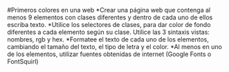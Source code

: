 #Primeros colores en una web
*Crear una página web que contenga al menos 9 elementos con clases diferentes y dentro de cada uno de ellos escriba texto.
*Utilice los selectores de clases, para dar color de fondo diferentes a cada elemento según su clase. Utilice las 3 sintaxis vistas: nombres, rgb y hex.
*Formatee el texto de cada uno de los elementos, cambiando el tamaño del texto, el tipo de letra y el color.
*Al menos en uno de los elementos, utilizar fuentes obtenidas de internet (Google Fonts o FontSquirl)